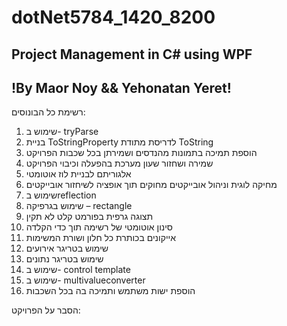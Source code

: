 # dotNet5784_1420_8200

## Project Management in C\# using WPF

## !By Maor Noy && Yehonatan Yeret!

רשימת כל הבונוסים:

1.  שימוש ב- tryParse
2.  בניית ToStringProperty לדריסת מתודת ToString
3.  הוספת תמיכה בתמונות מהנדסים ושמירתן בכל שכבות הפרויקט
4.  שמירה ושחזור שעון מערכת בהפעלה וכיבוי הפרויקט
5.  אלגוריתם לבניית לוז אוטומטי
6.  מחיקה לוגית וניהול אובייקטים מחוקים תוך אופציה לשיחזור אובייקטים
7.  שימוש בreflection
8.  שימוש בגרפיקה – rectangle
9.  תצוגה גרפית בפורמט קלט לא תקין
10. סינון אוטומטי של רשימה תוך כדי הקלדה
11. אייקונים בכותרת כל חלון ושורת המשימות
12. שימוש בטריגר אירועים
13. שימוש בטריגר נתונים
14. שימוש ב- control template
15. שימוש ב- multivalueconverter
16. הוספת ישות משתמש ותמיכה בה בכל השכבות

הסבר על הפרויקט:

